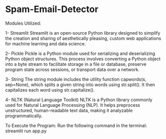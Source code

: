 # Spam-Email-Detector

Modules Utilized:

1- Streamlit
Streamlit is an open-source Python library designed to simplify the creation and sharing of aesthetically pleasing, custom web applications for machine learning and data science.

2- Pickle
Pickle is a Python module used for serializing and deserializing Python object structures. This process involves converting a Python object into a byte stream to facilitate storage in a file or database, preserve program state across sessions, or transport data over a network.

3- String
The string module includes the utility function capwords(s, sep=None), which splits a given string into words using str.split(). It then capitalizes each word using str.capitalize().

4- NLTK (Natural Language Toolkit)
NLTK is a Python library commonly used for Natural Language Processing (NLP). It helps preprocess unstructured, human-readable text data, making it analyzable programmatically.

To Execute the Program:
Run the following command in the terminal:
streamlit run app.py
